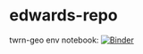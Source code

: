 # edwards-repo

twrn-geo env notebook:
[![Binder](https://mybinder.org/badge.svg)](https://mybinder.org/v2/gh/jamespcollins/Edwards-Aquifer-Groundwater-Data-Dashboard/master?urlpath=https%3A%2F%2Fgithub.com%2Fjamespcollins%2FEdwards-Aquifer-Groundwater-Data-Dashboard%2Fblob%2Fmaster%2FNotebooks%2FGW%2520Viz%2520-%2520copy%2520for%2520tern-geo%2520conda%2520environment.ipynb)